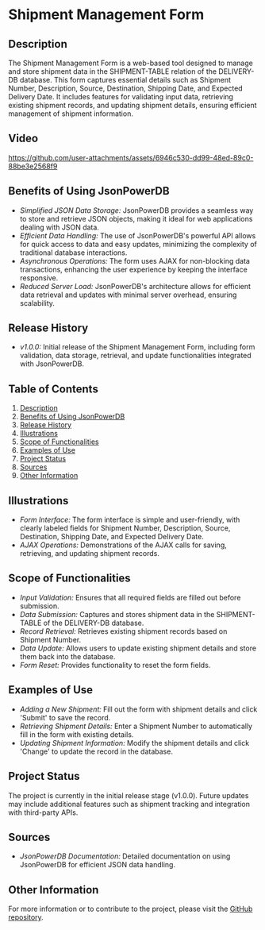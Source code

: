 # Shipment Management Form

## Description

The Shipment Management Form is a web-based tool designed to manage and store shipment data in the SHIPMENT-TABLE relation of the DELIVERY-DB database. This form captures essential details such as Shipment Number, Description, Source, Destination, Shipping Date, and Expected Delivery Date. It includes features for validating input data, retrieving existing shipment records, and updating shipment details, ensuring efficient management of shipment information.

## Video
https://github.com/user-attachments/assets/6946c530-dd99-48ed-89c0-88be3e2568f9

## Benefits of Using JsonPowerDB

- *Simplified JSON Data Storage:* JsonPowerDB provides a seamless way to store and retrieve JSON objects, making it ideal for web applications dealing with JSON data.
- *Efficient Data Handling:* The use of JsonPowerDB's powerful API allows for quick access to data and easy updates, minimizing the complexity of traditional database interactions.
- *Asynchronous Operations:* The form uses AJAX for non-blocking data transactions, enhancing the user experience by keeping the interface responsive.
- *Reduced Server Load:* JsonPowerDB's architecture allows for efficient data retrieval and updates with minimal server overhead, ensuring scalability.

## Release History

- *v1.0.0:* Initial release of the Shipment Management Form, including form validation, data storage, retrieval, and update functionalities integrated with JsonPowerDB.

## Table of Contents

1. [Description](#description)
2. [Benefits of Using JsonPowerDB](#benefits-of-using-jsonpowerdb)
3. [Release History](#release-history)
4. [Illustrations](#illustrations)
5. [Scope of Functionalities](#scope-of-functionalities)
6. [Examples of Use](#examples-of-use)
7. [Project Status](#project-status)
8. [Sources](#sources)
9. [Other Information](#other-information)

## Illustrations

- *Form Interface:* The form interface is simple and user-friendly, with clearly labeled fields for Shipment Number, Description, Source, Destination, Shipping Date, and Expected Delivery Date.
- *AJAX Operations:* Demonstrations of the AJAX calls for saving, retrieving, and updating shipment records.

## Scope of Functionalities

- *Input Validation:* Ensures that all required fields are filled out before submission.
- *Data Submission:* Captures and stores shipment data in the SHIPMENT-TABLE of the DELIVERY-DB database.
- *Record Retrieval:* Retrieves existing shipment records based on Shipment Number.
- *Data Update:* Allows users to update existing shipment details and store them back into the database.
- *Form Reset:* Provides functionality to reset the form fields.

## Examples of Use

- *Adding a New Shipment:* Fill out the form with shipment details and click 'Submit' to save the record.
- *Retrieving Shipment Details:* Enter a Shipment Number to automatically fill in the form with existing details.
- *Updating Shipment Information:* Modify the shipment details and click 'Change' to update the record in the database.

## Project Status

The project is currently in the initial release stage (v1.0.0). Future updates may include additional features such as shipment tracking and integration with third-party APIs.

## Sources

- *JsonPowerDB Documentation:* Detailed documentation on using JsonPowerDB for efficient JSON data handling.

## Other Information

For more information or to contribute to the project, please visit the [GitHub repository]([https://github.com/your-repo](https://github.com/HarishKarthik0376/Shipment-Form)).
